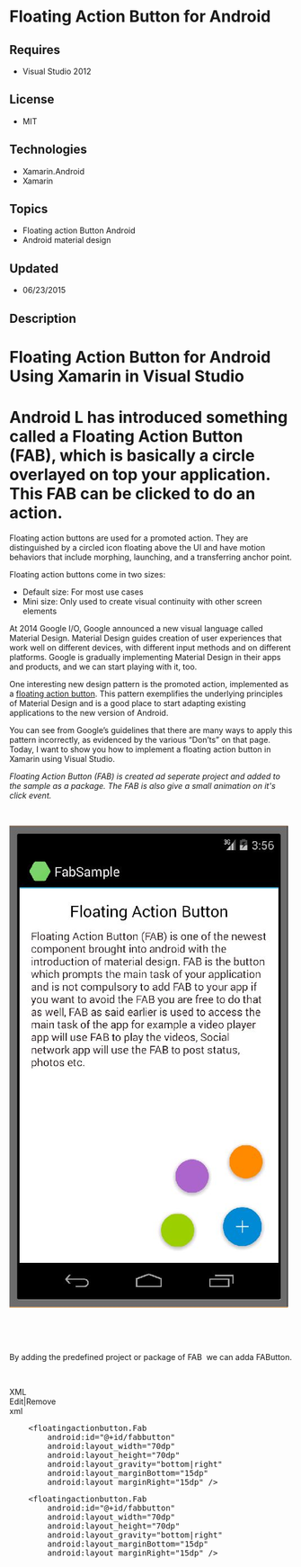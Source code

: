 # Floating Action Button for Android
## Requires
- Visual Studio 2012
## License
- MIT
## Technologies
- Xamarin.Android
- Xamarin
## Topics
- Floating action Button Android
- Android material design
## Updated
- 06/23/2015
## Description

<h1>Floating Action Button for Android Using Xamarin in Visual Studio</h1>
<h1>Android L has introduced something called a Floating Action Button (FAB), which is basically a circle overlayed on top your application. This FAB can be clicked to do an action.&nbsp;</h1>
<p>Floating action buttons are used for a promoted action. They are distinguished by a circled icon floating above the UI and have motion behaviors that include morphing, launching, and a transferring anchor point.</p>
<p>Floating action buttons come in two sizes:</p>
<ul>
<li>Default size: For most use cases </li><li>Mini size: Only used to create visual continuity with other screen elements </li></ul>
<p>At 2014 Google I/O, Google announced a new visual language called Material Design. Material Design guides creation of user experiences that work well on different devices, with different input methods and on different platforms. Google is gradually implementing
 Material Design in their apps and products, and we can start playing with it, too.</p>
<p>One interesting new design pattern is the promoted action, implemented as a&nbsp;<a href="http://www.google.com/design/spec/patterns/promoted-actions.html">floating action button</a>. This pattern exemplifies the underlying principles of Material Design
 and is a good place to start adapting existing applications to the new version of Android.</p>
<p>You can see from Google&rsquo;s guidelines that there are many ways to apply this pattern incorrectly, as evidenced by the various &ldquo;Don&rsquo;ts&rdquo; on that page. Today, I want to show you how to implement a floating action button in Xamarin using
 Visual Studio.</p>
<p><em>Floating Action Button (FAB) is created ad seperate project and added to the sample as a package. The FAB is also give a small animation on it's click event.</em></p>
<p><em><br>
</em></p>
<p><img id="139210" src="139210-2.jpg" alt="" width="496" height="858"></p>
<p>&nbsp;</p>
<p>&nbsp;</p>
<p>By adding the predefined project or package of FAB &nbsp;we can adda FAButton.</p>
<p>&nbsp;</p>
<div class="scriptcode">
<div class="pluginEditHolder" pluginCommand="mceScriptCode">
<div class="title"><span>XML</span></div>
<div class="pluginLinkHolder"><span class="pluginEditHolderLink">Edit</span>|<span class="pluginRemoveHolderLink">Remove</span></div>
<span class="hidden">xml</span>
<pre class="hidden">    &lt;floatingactionbutton.Fab
        android:id=&quot;@&#43;id/fabbutton&quot;
        android:layout_width=&quot;70dp&quot;
        android:layout_height=&quot;70dp&quot;
        android:layout_gravity=&quot;bottom|right&quot;
        android:layout_marginBottom=&quot;15dp&quot;
        android:layout_marginRight=&quot;15dp&quot; /&gt;</pre>
<div class="preview">
<pre class="xml">&nbsp;&nbsp;&nbsp;&nbsp;<span class="xml__tag_start">&lt;floatingactionbutton</span>.Fab&nbsp;
&nbsp;&nbsp;&nbsp;&nbsp;&nbsp;&nbsp;&nbsp;&nbsp;android:<span class="xml__attr_name">id</span>=<span class="xml__attr_value">&quot;@&#43;id/fabbutton&quot;</span>&nbsp;
&nbsp;&nbsp;&nbsp;&nbsp;&nbsp;&nbsp;&nbsp;&nbsp;android:<span class="xml__attr_name">layout_width</span>=<span class="xml__attr_value">&quot;70dp&quot;</span>&nbsp;
&nbsp;&nbsp;&nbsp;&nbsp;&nbsp;&nbsp;&nbsp;&nbsp;android:<span class="xml__attr_name">layout_height</span>=<span class="xml__attr_value">&quot;70dp&quot;</span>&nbsp;
&nbsp;&nbsp;&nbsp;&nbsp;&nbsp;&nbsp;&nbsp;&nbsp;android:<span class="xml__attr_name">layout_gravity</span>=<span class="xml__attr_value">&quot;bottom|right&quot;</span>&nbsp;
&nbsp;&nbsp;&nbsp;&nbsp;&nbsp;&nbsp;&nbsp;&nbsp;android:<span class="xml__attr_name">layout_marginBottom</span>=<span class="xml__attr_value">&quot;15dp&quot;</span>&nbsp;
&nbsp;&nbsp;&nbsp;&nbsp;&nbsp;&nbsp;&nbsp;&nbsp;android:<span class="xml__attr_name">layout_marginRight</span>=<span class="xml__attr_value">&quot;15dp&quot;</span>&nbsp;<span class="xml__tag_start">/&gt;</span></pre>
</div>
</div>
</div>
